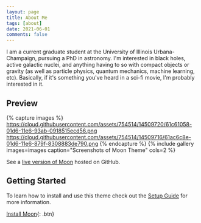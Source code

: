 ```yaml
---
layout: page
title: About Me
tags: [about]
date: 2021-06-01
comments: false
---
```

    
I am a current graduate student at the University of Illinois Urbana-Champaign, pursuing a PhD in astronomy. I'm interested in black holes, active galactic nuclei, and anything having to so with compact objects or gravity (as well as particle physics, quantum mechanics, machine learning, etc). Basically, if it's something you've heard in a sci-fi movie, I'm probably interested in it. 

## Preview

{% capture images %}
    https://cloud.githubusercontent.com/assets/754514/14509720/61c61058-01d6-11e6-93ab-0918515ecd56.png
    https://cloud.githubusercontent.com/assets/754514/14509716/61ac6c8e-01d6-11e6-879f-8308883de790.png
{% endcapture %}
{% include gallery images=images caption="Screenshots of Moon Theme" cols=2 %}

See a [live version of Moon](http://taylantatli.github.io/Moon) hosted on GitHub.

## Getting Started

To learn how to install and use this theme check out the [Setup Guide](http://taylantatli.me/Moon/moon-theme/) for more information.
      
[Install Moon](https://github.com/TaylanTatli/Moon){: .btn}
